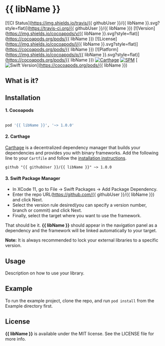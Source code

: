 
# {{ libName }}

[![CI Status](https://img.shields.io/travis/{{ githubUser }}/{{ libName }}.svg?style=flat)](https://travis-ci.org/{{ githubUser }}/{{ libName }})
[![Version](https://img.shields.io/cocoapods/v/{{ libName }}.svg?style=flat)](https://cocoapods.org/pods/{{ libName }})
[![License](https://img.shields.io/cocoapods/l/{{ libName }}.svg?style=flat)](https://cocoapods.org/pods/{{ libName }})
[![Platform](https://img.shields.io/cocoapods/p/{{ libName }}.svg?style=flat)](https://cocoapods.org/pods/{{ libName }})
[![Carthage](https://img.shields.io/badge/Carthage-compatible-success)](#installation)
[![SPM](https://img.shields.io/badge/SPM-compatible-success)](#installation)
[![Swift Version](https://img.shields.io/badge/Swift%20Version-5.2-orange)](https://cocoapods.org/pods/{{ libName }})

## What is it?

## Installation

#### 1. Cocoapods

```ruby

pod '{{ libName }}', '~> 1.0.0'

```

#### 2. Carthage

[Carthage](https://github.com/Carthage/Carthage) is a decentralized dependency manager that builds your dependencies and provides you with binary frameworks.
Add the following line to your `Cartfile` and follow the [installation instructions](https://github.com/Carthage/Carthage#adding-frameworks-to-an-application).

```
github "{{ githubUser }}/{{ libName }}" ~> 1.0.0
```

#### 3. Swift Package Manager

- In XCode 11, go to File -> Swift Packages -> Add Package Dependency.
- Enter the repo URL(https://github.com/{{ githubUser }}/{{ libName }}) and click Next.
- Select the version rule desired(you can specify a version number, branch or commit) and click Next.
- Finally, select the target where you want to use the framework.

That should be it. **{{ libName }}** should appear in the navigation panel as a dependency and the framework will be linked automatically to your target.


**Note:** It is always recommended to lock your external libraries to a specific version.

## Usage

Description on how to use your library.


## Example

To run the example project, clone the repo, and run `pod install` from the Example directory first.


## License

**{{ libName }}** is available under the MIT license. See the LICENSE file for more info.
